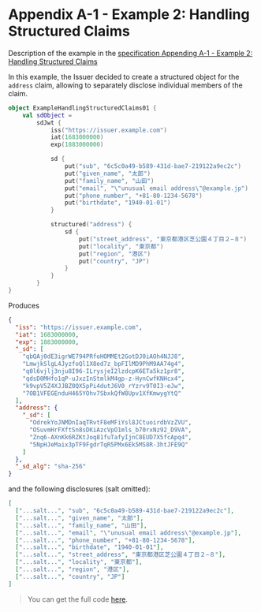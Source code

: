 <!--- TEST_NAME ExampleHandlingStructuredClaims01Test --> 

# Appendix A-1 - Example 2: Handling Structured Claims

Description of the example in the [specification Appending A-1 - Example 2: Handling Structured Claims](https://www.ietf.org/archive/id/draft-ietf-oauth-selective-disclosure-jwt-06.html#name-example-2-handling-structur)

In this example, the Issuer decided to create a structured object for the `address` claim, allowing to separately 
disclose individual members of the claim.

```kotlin
object ExampleHandlingStructuredClaims01 {
    val sdObject =
        sdJwt {
            iss("https://issuer.example.com")
            iat(1683000000)
            exp(1883000000)

            sd {
                put("sub", "6c5c0a49-b589-431d-bae7-219122a9ec2c")
                put("given_name", "太郎")
                put("family_name", "山田")
                put("email", "\"unusual email address\"@example.jp")
                put("phone_number", "+81-80-1234-5678")
                put("birthdate", "1940-01-01")
            }

            structured("address") {
                sd {
                    put("street_address", "東京都港区芝公園４丁目２−８")
                    put("locality", "東京都")
                    put("region", "港区")
                    put("country", "JP")
                }
            }
        }
}
```
Produces

```json
{
  "iss": "https://issuer.example.com",
  "iat": 1683000000,
  "exp": 1883000000,
  "_sd": [
    "qbQAj0dE3igrWE794PRfoHOMMEt2GotDJ0iAOh4NJJ8",
    "LmwjkSlgL4JyzfoQl1X8ed7z_bpFIlMD9PhM9AA74g4",
    "q0l6vjlj3nju8I96-ILrysjeI2lzdcpK6ETa5kz1pr8",
    "qdsD0MHfo1qP-uJxzInStmlkM4gp-z-HynCwfKNHcx4",
    "k9vpV5Z4XJJBZ0QX5pPi4dutJ6V0_rYzrv9T0I3-eJw",
    "7OB1VFEGEnduH465YOhv7SbxkQfW8Upv1XfKmwygYtQ"
  ],
  "address": {
    "_sd": [
      "OdrekYoJNMDnIaqTRvtF8eMFiYsl8JCtuoirdbVzZVU",
      "OSuvmHrFXftSn8sDKiAzcVpO1mls_b70rxNz92_D9VA",
      "Znq6-AXnKk6RZKtJoq81fuTafyIjnC8EUD7X5fcApq4",
      "5NpHJeMaix3pTF9FgdrTqR5PMx6Ek5MS8R-3htJFE9Q"
    ]
  },
  "_sd_alg": "sha-256"
}
```

and the following disclosures (salt omitted):

```json 
[
  ["...salt...", "sub", "6c5c0a49-b589-431d-bae7-219122a9ec2c"],
  ["...salt...", "given_name", "太郎"],
  ["...salt...", "family_name", "山田"],
  ["...salt...", "email", "\"unusual email address\"@example.jp"],
  ["...salt...", "phone_number", "+81-80-1234-5678"],
  ["...salt...", "birthdate", "1940-01-01"],
  ["...salt...", "street_address", "東京都港区芝公園４丁目２−８"],
  ["...salt...", "locality", "東京都"],
  ["...salt...", "region", "港区"],
  ["...salt...", "country", "JP"]
]
```

> You can get the full code [here](../../src/test/kotlin/eu/europa/ec/eudi/sdjwt/examples/ExampleHandlingStructuredClaims01.kt).

<!--- TEST ExampleHandlingStructuredClaims01.sdObject.assertThat("Appendix 1 - Example 2: Handling Structured Claims", 10) -->
